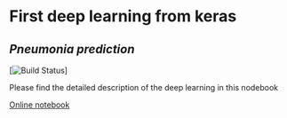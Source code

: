 # First deep learning from keras
## _Pneumonia prediction_

[![Build Status](https://travis-ci.org/joemccann/dillinger.svg?branch=master)]


Please find the detailed description of the deep learning in this nodebook

[Online notebook](https://www.kaggle.com/dyslexicdogo/image-recognition)
